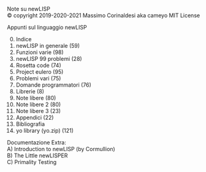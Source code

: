 Note su newLISP  
© copyright 2019-2020-2021 Massimo Corinaldesi aka cameyo
MIT License  
    
Appunti sul linguaggio newLISP  
  
00) Indice  
01) newLISP in generale (59)  
02) Funzioni varie (98)  
03) newLISP 99 problemi (28)  
04) Rosetta code (74)  
05) Project eulero (95)  
06) Problemi vari (75)  
07) Domande programmatori (76)  
08) Librerie (8)  
09) Note libere (80)  
10) Note libere 2 (80)  
11) Note libere 3 (23)  
12) Appendici (22)  
13) Bibliografia  
99) yo library (yo.zip) (121)  
  
Documentazione Extra:  
A) Introduction to newLISP (by Cormullion)  
B) The Little newLISPER  
C) Primality Testing  

